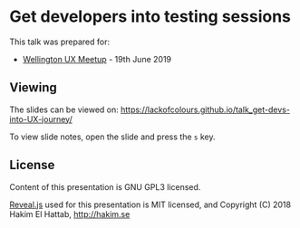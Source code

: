 # Get developers into testing sessions

This talk was prepared for:
- [Wellington UX Meetup](https://www.meetup.com/uxwellington/events/262087894/) - 19th June 2019

## Viewing

The slides can be viewed on:
https://lackofcolours.github.io/talk_get-devs-into-UX-journey/

To view slide notes, open the slide and press the `s` key.

## License

Content of this presentation is GNU GPL3 licensed.

[Reveal.js](https://github.com/hakimel/reveal.js) used for this presentation is MIT licensed, and Copyright (C) 2018 Hakim El Hattab, http://hakim.se
